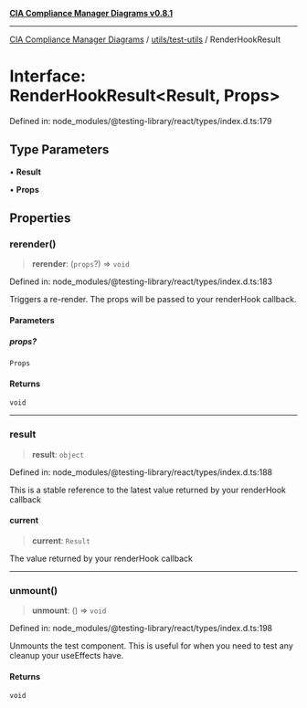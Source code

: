 [**CIA Compliance Manager Diagrams v0.8.1**](../../../README.md)

***

[CIA Compliance Manager Diagrams](../../../modules.md) / [utils/test-utils](../README.md) / RenderHookResult

# Interface: RenderHookResult\<Result, Props\>

Defined in: node\_modules/@testing-library/react/types/index.d.ts:179

## Type Parameters

• **Result**

• **Props**

## Properties

### rerender()

> **rerender**: (`props`?) => `void`

Defined in: node\_modules/@testing-library/react/types/index.d.ts:183

Triggers a re-render. The props will be passed to your renderHook callback.

#### Parameters

##### props?

`Props`

#### Returns

`void`

***

### result

> **result**: `object`

Defined in: node\_modules/@testing-library/react/types/index.d.ts:188

This is a stable reference to the latest value returned by your renderHook
callback

#### current

> **current**: `Result`

The value returned by your renderHook callback

***

### unmount()

> **unmount**: () => `void`

Defined in: node\_modules/@testing-library/react/types/index.d.ts:198

Unmounts the test component. This is useful for when you need to test
any cleanup your useEffects have.

#### Returns

`void`
